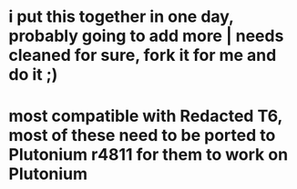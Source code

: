 # i put this together in one day, probably going to add more | needs cleaned for sure, fork it for me and do it ;)

# most compatible with Redacted T6, most of these need to be ported to Plutonium r4811 for them to work on Plutonium